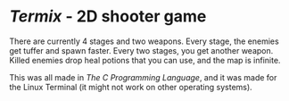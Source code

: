 
# *Termix* - 2D shooter game

There are currently 4 stages and two weapons. Every stage, the enemies get tuffer and spawn faster. Every two stages, you get another weapon. Killed enemies drop heal potions that you can use, and
the map is infinite.

This was all made in *The C Programming Language*, and it was made for the Linux Terminal (it might not work on other operating systems).

